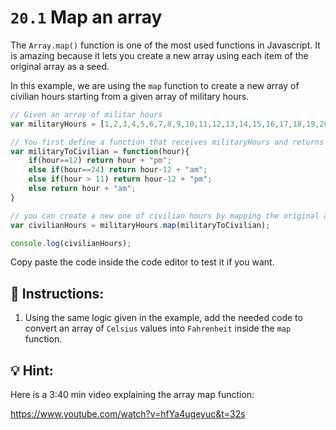 # `20.1` Map an array

The `Array.map()` function is one of the most used functions in Javascript. 
It is amazing because it lets you create a new array using each item of the original array as a seed.

In this example, we are using the `map` function to create a new array of 
civilian hours starting from a given array of military hours.

```js
// Given an array of militar hours
var militaryHours = [1,2,3,4,5,6,7,8,9,10,11,12,13,14,15,16,17,18,19,20,21,22,23,24];

// You first define a function that receives militaryHours and returns its equivalent in civilian time
var militaryToCivilian = function(hour){
	if(hour==12) return hour + "pm";
	else if(hour==24) return hour-12 + "am";
	else if(hour > 11) return hour-12 + "pm";
	else return hour + "am";
}

// you can create a new one of civilian hours by mapping the original array but passing the militaryToCivilian function to the map function
var civilianHours = militaryHours.map(militaryToCivilian);

console.log(civilianHours);
```

Copy paste the code inside the code editor to test it if you want.

## 📝 Instructions:

1. Using the same logic given in the example, add the needed code to convert an array of `Celsius` values into `Fahrenheit` inside the `map` function.

## 💡 Hint:

Here is a 3:40 min video explaining the array map function:

https://www.youtube.com/watch?v=hfYa4ugeyuc&t=32s